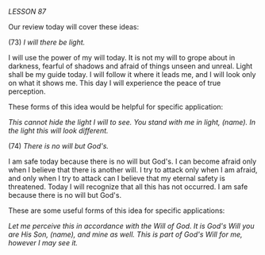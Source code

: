 *LESSON 87*

Our review today will cover these ideas:

(73) *I will there be light.*

I will use the power of my will today. It is not my will to grope about in darkness, fearful of shadows and afraid of things unseen and unreal. Light shall be my guide today. I will follow it where it leads me, and I will look only on what it shows me. This day I will experience the peace of true perception.

These forms of this idea would be helpful for specific application:

_This cannot hide the light I will to see._
_You stand with me in light, (name)._
_In the light this will look different._

(74) *There is no will but God's.*

I am safe today because there is no will but God's. I can become afraid only when I believe that there is another will. I try to attack only when I am afraid, and only when I try to attack can I believe that my eternal safety is threatened. Today I will recognize that all this has not occurred. I am safe because there is no will but God's.

These are some useful forms of this idea for specific applications:

_Let me perceive this in accordance with the Will of God._
_It is God's Will you are His Son, (name), and mine as well._
_This is part of God's Will for me, however I may see it._